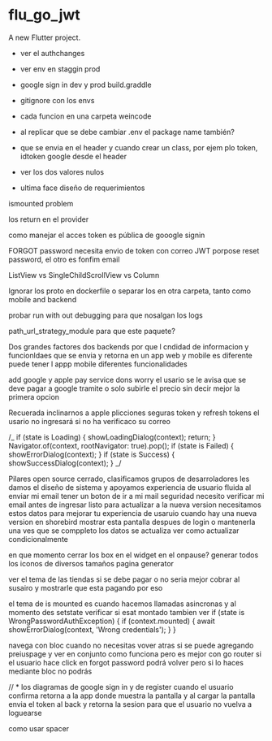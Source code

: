 # flu_go_jwt

A new Flutter project.

- ver el authchanges
- ver env en staggin prod
- google sign in dev y prod build.graddle
- gitignore con los envs
- cada funcion en una carpeta weincode
- al replicar que se debe cambiar .env el package name también?
- que se envia en el header y cuando crear un class, por ejem plo token, idtoken google desde el header

- ver los dos valores nulos
- ultima face diseño de requerimientos

ismounted problem

los return en el provider

como manejar el acces token es pública de gooogle signin

<!-- ! El gran dilema con flutter es e log de futter como corregir los log si son de error advertencia>
<!-- ! push notifications current user google apple para web también, desktop header de platform>
<!-- ! manejo de códigos documentar >
<!-- ! erorr de conección o mostrar alusuario>

<!-- *  Delte account flow>
1. el desarrollador puede usar el User e injectarle profiele y seguir la secuencia
2. el desarrollador usando un trigger de base de datos pu ede eliminar auth user que van juntos y profile
3. el desarrolador decide separar el profile entonces debehacer dos consultas eliminar auth y user y depes profile pero si una se cumple y el otro no (rompe con el princio de atomicidad)

<!-- ! como usar is mounted -->

FORGOT password necesita envio de token con correo JWT porpose reset password, el otro es fonfim email

ListView vs SingleChildScrollView vs Column

Ignorar los proto en dockerfile o separar los en otra carpeta, tanto como mobile and backend

<!-- ! ver en que situaciones sign up SignupRequest SignUpUserRequest crear objetos de momento simple -->
<!-- ! y como combinarlo con gRPC -->

<!-- * C:\Users\Fernando\.android\debug.keystore -->
<!-- * keytool -list -v -keystore C:\Users\Fernando\.android\debug.keystore -alias go-branch-io-test -->

<!-- * Mostrar los loading -->
<!-- ! Usa string en AndroidManifest sin el paquete -->
<!-- ! https://medium.com/flutter-community/flutter-deep-linking-using-branch-i-o-2e96c0de07fa -->
<!-- en el medium de branch io no lo hce revisa el github que esta al final -->

<!-- ? Crear project con vgv very good ventures? -->
<!-- ? los nulos en todo el sistema dependiendo del flujo -->

<!-- * with-password in the backend -->

probar run with out debugging para que nosalgan los logs

path_url_strategy_module para que este paquete?

Dos grandes factores
dos backends por que l cndidad de informacion y funcionldaes que se envia y retorna en un app
web y mobile es diferente puede tener l appp mobile diferentes funcionalidades

add google y apple pay service dons worry el usario se le avisa que se deve pagar a google tramite
o solo subirle el precio sin decir mejor la primera opcion

Recuerada inclinarnos a apple plicciones seguras
token y refresh tokens
el usario no ingresará si no ha verificaco su correo

<!-- *----------------------------------------------------------------------------- -->
<!-- * COmo combinar gorouter o ongenerate roite con bloc con BlocListener -->
<!-- * por ejemplo en la pantalla de inicio de session click login todo correcto -->
<!-- * si state is logguedin - verificar isloading y el error? -->
<!-- * entonces GoRouter.push -->
<!-- * en la página de register si es nedsverificarion  -->
<!-- * GoRouter.push iria despues del manejo de errores  -->

/_ if (state is Loading) {
showLoadingDialog(context);
return;
}
Navigator.of(context, rootNavigator: true).pop();
if (state is Failed) {
showErrorDialog(context);
}
if (state is Success) {
showSuccessDialog(context);
} _/

<!-- *----------------------------------------------------------------------------- -->
Pilares
open source cerrado, clasificamos grupos de desarroladores
les damos el diseño de sistema y apoyamos
experiencia de usuario fluida al enviar mi email tener un boton de ir a mi mail
seguridad necesito verificar mi email antes de ingresar
listo para actualizar a la nueva version necesitamos estos datos para mejorar tu experiencia de usaruio
cuando hay una nueva version en shorebird mostrar esta pantalla despues de login o mantenerla
una ves que se comppleto los datos se actualiza 
ver como actualizar condicionalmente


en que momento cerrar los box en el widget en el onpause?
generar todos  los iconos de diversos tamaños pagina generator



ver el tema de las tiendas si se debe pagar o no  seria mejor cobrar al susairo y mostrarle
que esta pagando por eso

el tema de is mounted es cuando hacemos llamadas asincronas y al momento des setstate verificar si esat montado
tambien ver
if (state is WrongPasswordAuthException) {
  if (context.mounted) {
    await showErrorDialog(context, 'Wrong credentials');
  }
}

<!-- * Cuando el usaurio verifica su email retorna a la pantalla si no ocurrio un error ir  -->
<!-- * al home  si no mostramos el error,  -->
<!-- * el flujo es enviar el token al backend si es correcto se retorna la session -->
<!-- * asi el usuario no debe ir de nuevo a login -->
<!-- * si el usuario olvida su contraseña -->
<!-- * es mejor por que el usuario puede recuperar su contraseña de forma seguara -->


<!-- ! lo que puede estar afectando es los props de equatable en branchio que no refresaca -->

navega con bloc cuando no necesitas vover atras
si se puede agregando preiuspage y ver en conjunto como funciona
pero es mejor con go router 
si el usuario hace click en forgot password podrá volver
pero si lo haces mediante bloc  no podrás

// *  los diagramas de google sign in
y de register cuando el usuario confirma retorna a la app donde muestra la pantalla y
al cargar la pantalla envia el token al back y retorna la sesion
para que el usuario no vuelva a loguearse

como usar spacer
